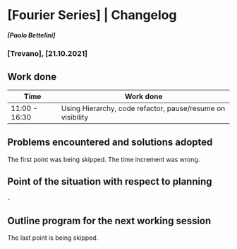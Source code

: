 # [Fourier Series] | Changelog
##### [Paolo Bettelini]
### [Trevano], [21.10.2021]

## Work done

|     Time      |            Work done                     |
|---------------|------------------------------------------|
| 11:00 - 16:30 | Using Hierarchy, code refactor, pause/resume on visibility |

## Problems encountered and solutions adopted

The first point was being skipped. The time increment was wrong.

## Point of the situation with respect to planning

\-

## Outline program for the next working session

The last point is being skipped.